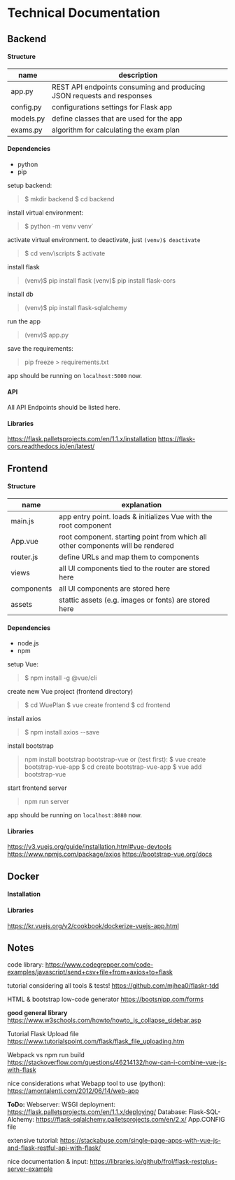 <!-- markdown cheatsheet https://res.cloudinary.com/practicaldev/image/fetch/s--2rTn_7XO--/c_limit%2Cf_auto%2Cfl_progressive%2Cq_auto%2Cw_880/https://dev-to-uploads.s3.amazonaws.com/i/5zhubbpov3m3ly9a1t9c.png
-->

# Technical Documentation

## Backend

#### Structure

| name      | description                                                            |
|-----------|------------------------------------------------------------------------|
| app.py    | REST API endpoints consuming and producing JSON requests and responses |
| config.py | configurations settings for Flask app                                  |
| models.py | define classes that are used for the app                               |
| exams.py  | algorithm for calculating the exam plan                                |

#### Dependencies

- python
- pip

setup backend:

> $ mkdir backend
> $ cd backend

install virtual environment:

> $ python -m venv venv`

activate virtual environment. to deactivate, just `(venv)$ deactivate`

> $ cd venv\scripts
> $ activate

install flask

> (venv)$ pip install flask
> (venv)$ pip install flask-cors

install db

> (venv)$ pip install flask-sqlalchemy

run the app

> (venv)$ app.py

save the requirements:

> pip freeze > requirements.txt

app should be running on `localhost:5000` now.

#### API
All API Endpoints should be listed here.
<!--
[//]: # take a look at swagger to have it created automatically
[//]: # https://kanoki.org/2020/07/18/python-api-documentation-using-flask-swagger/
[//]: # https://editor.swagger.io/#/   -> so soll es ausschauen
[//]: # https://dev.to/djiit/documenting-your-flask-powered-api-like-a-boss-9eo
-->

#### Libraries

https://flask.palletsprojects.com/en/1.1.x/installation
https://flask-cors.readthedocs.io/en/latest/


## Frontend

#### Structure

| name       | explanation                                                                     |
|------------|---------------------------------------------------------------------------------|
| main.js    | app entry point. loads & initializes Vue with the root component                |
| App.vue    | root component. starting point from which all other components will be rendered |
| router.js  | define URLs and map them to components                                          |
| views      | all UI components tied to the router are stored here                            |
| components | all UI components are stored here                                               |
| assets     | stattic assets (e.g. images or fonts) are stored here                           |

#### Dependencies

- node.js
- npm

setup Vue:

> $ npm install -g @vue/cli

create new Vue project (frontend directory)

> $ cd WuePlan
> $ vue create frontend
> $ cd frontend

install axios

> $ npm install axios --save

install bootstrap
> npm install bootstrap bootstrap-vue
or (test first):
> $ vue create bootstrap-vue-app
> $ cd create bootstrap-vue-app
> $ vue add bootstrap-vue

start frontend server

> npm run server

app should be running on `localhost:8080` now.

#### Libraries
https://v3.vuejs.org/guide/installation.html#vue-devtools
https://www.npmjs.com/package/axios
https://bootstrap-vue.org/docs

## Docker

#### Installation

#### Libraries
https://kr.vuejs.org/v2/cookbook/dockerize-vuejs-app.html



## Notes

code library:
https://www.codegrepper.com/code-examples/javascript/send+csv+file+from+axios+to+flask

tutorial considering all tools & tests!
https://github.com/mjhea0/flaskr-tdd

HTML & bootstrap low-code generator
https://bootsnipp.com/forms

**good general library**
https://www.w3schools.com/howto/howto_js_collapse_sidebar.asp

Tutorial Flask Upload file
https://www.tutorialspoint.com/flask/flask_file_uploading.htm

Webpack vs npm run build
https://stackoverflow.com/questions/46214132/how-can-i-combine-vue-js-with-flask

nice considerations what Webapp tool to use (python):
https://amontalenti.com/2012/06/14/web-app

**ToDo:**
Webserver: WSGI deployment: https://flask.palletsprojects.com/en/1.1.x/deploying/
Database: Flask-SQL-Alchemy: https://flask-sqlalchemy.palletsprojects.com/en/2.x/
App.CONFIG file

extensive tutorial:
https://stackabuse.com/single-page-apps-with-vue-js-and-flask-restful-api-with-flask/

nice documentation & input:
https://libraries.io/github/frol/flask-restplus-server-example
